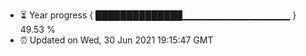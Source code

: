 - ⏳ Year progress { ██████████████▁▁▁▁▁▁▁▁▁▁▁▁▁▁▁▁ } 49.53 %
- ⏰ Updated on Wed, 30 Jun 2021 19:15:47 GMT


